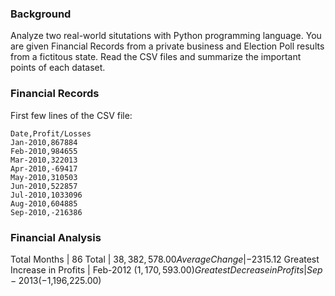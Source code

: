 ### Background

Analyze two real-world situtations with Python programming language. You are given Financial Records from a private business and Election Poll results from a fictitous state. Read the CSV files and summarize the important points of each dataset.

### Financial Records

First few lines of the CSV file:
```
Date,Profit/Losses
Jan-2010,867884
Feb-2010,984655
Mar-2010,322013
Apr-2010,-69417
May-2010,310503
Jun-2010,522857
Jul-2010,1033096
Aug-2010,604885
Sep-2010,-216386
```

### Financial Analysis

Total Months | 86
Total | $38,382,578.00
Average Change | -$2315.12
Greatest Increase in Profits | Feb-2012 ($1,170,593.00)
Greatest Decrease in Profits | Sep-2013 (-$1,196,225.00)
